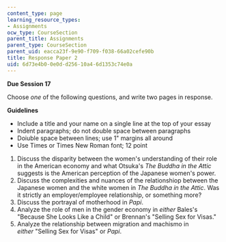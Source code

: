 ```yaml
---
content_type: page
learning_resource_types:
- Assignments
ocw_type: CourseSection
parent_title: Assignments
parent_type: CourseSection
parent_uid: eacca23f-9e90-f709-f038-66a02cefe90b
title: Response Paper 2
uid: 6d73e4b0-0e0d-d256-10a4-6d1353c74e0a
---
```


**Due Session 17**

Choose _one_ of the following questions, and write two pages in response.

**Guidelines**

*   Include a title and your name on a single line at the top of your essay
*   Indent paragraphs; do not double space between paragraphs
*   Doiuble space between lines; use 1" margins all around
*   Use Times or Times New Roman font; 12 point

1.  Discuss the disparity between the women's understanding of their role in the American economy and what Otsuka's _The Buddha in the Attic_ suggests is the American perception of the Japanese women's power.
2.  Discuss the complexities and nuances of the relationshiop between the Japanese women and the white women in _The Buddha in the Attic_. Was it strictly an employer/employee relationship, or something more?
3.  Discuss the portrayal of motherhood in _Papi_.
4.  Analyze the role of men in the gender economy in _either_ Bales's "Because She Looks Like a Child" or Brennan's "Selling Sex for Visas."
5.  Analyze the relationship between migration and machismo in _either_ "Selling Sex for Visas" or _Papi_.